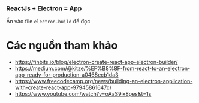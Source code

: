 ### ReactJs + Electron = App
Ấn vào file `electron-build` để đọc
# Các nguồn tham khảo
* https://finbits.io/blog/electron-create-react-app-electron-builder/
* https://medium.com/@kitze/%EF%B8%8F-from-react-to-an-electron-app-ready-for-production-a0468ecb1da3
* https://www.freecodecamp.org/news/building-an-electron-application-with-create-react-app-97945861647c/
* https://www.youtube.com/watch?v=oAaS9ix8pes&t=1s
